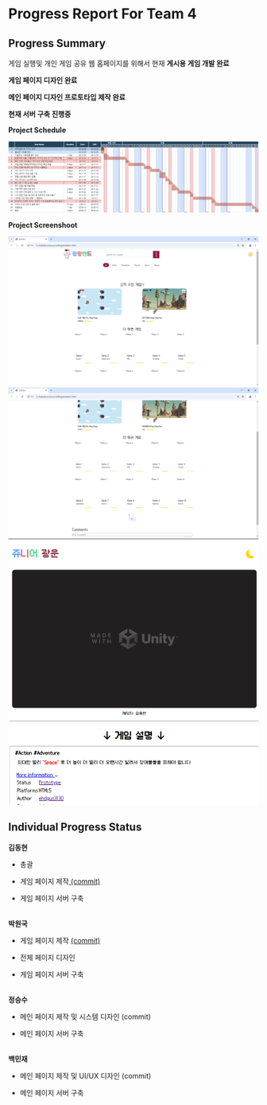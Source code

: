 <h1>Progress Report For Team 4</h1>


<h2>Progress Summary</h2>

게임 실행및 개인 게임 공유 웹 홈페이지를 위해서 현재 
<b>게시용 게임 개발 완료</b>

<b>게임 페이지 디자인 완료</b>

<b>메인 페이지 디자인 프로토타입 제작 완료</b>

<b>현재 서버 구축 진행중</b>

<b>Project Schedule</b>

<img src="./ReadMeFile/Gantt.png">

<b>Project Screenshoot</b>

<img src="./ReadMeFile/Example1.png">

<img src="./ReadMeFile/Example2.png">

<img src="./ReadMeFile/Example3.png">

<h2>Individual Progress Status</h2>
<b>김동현</b>

- 총괄

- 게임 페이지 제작<a href="https://github.com/ehdgus3130/Run-Jump"> (commit)</a>

- 게임 페이지 서버 구축

<br>
<b>박원국</b>

- 게임 페이지 제작 <a href="https://github.com/parkwonkuku/OSS-4_teamproject">  (commit) </a>

- 전체 페이지 디자인

- 게임 페이지 서버 구축


<br>
<b>정승수</b>

- 메인 페이지 제작 및 시스템 디자인 <a hfef="[https://github.com/ehdgus3130/KW_OSS_4TeamProject/blob/main/gameWeb.html](https://github.com/ehdgus3130/KW_OSS_4TeamProject/blob/main/gameWeb.html)"> (commit) </a>


- 메인 페이지 서버 구축

<br>
<b>백민재</b>

- 메인 페이지 제작 및 UI/UX 디자인 <a hfef="[https://github.com/ehdgus3130/KW_OSS_4TeamProject/blob/main/gameWeb.html](https://github.com/ehdgus3130/KW_OSS_4TeamProject/blob/main/gameWeb.html)"> (commit) </a>

- 메인 페이지 서버 구축
